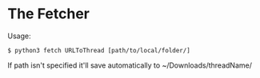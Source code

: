 # The Fetcher
Usage:

```
$ python3 fetch URLToThread [path/to/local/folder/]
```

If path isn't specified it'll save automatically to ~/Downloads/threadName/
